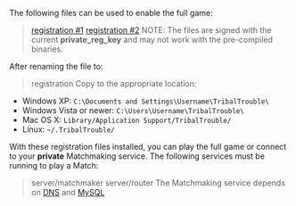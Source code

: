 The following files can be used to enable the full game:
> [registration #1](registration.H2MU-576N-DJ58-W8Q6)
> [registration #2](registration.K6AA-Y33X-C7ZT-K4TF)
NOTE: The files are signed with the current **private_reg_key** and may not work with the pre-compiled binaries.

After renaming the file to:
> registration
Copy to the appropriate location:
- Windows XP: `C:\Documents and Settings\Username\TribalTrouble\`
- Windows Vista or newer: `C:\Users\Username\TribalTrouble\`
- Mac OS X: `Library/Application Support/TribalTrouble/`
- Linux: `~/.TribalTrouble/`

With these registration files installed, you can play the full game or connect to your **private** Matchmaking service.
The following services must be running to play a Match:
> server/matchmaker
> server/router
The Matchmaking service depends on [DNS](../dns/DNS.md) and [MySQL](../mysql/MYSQL.md)
